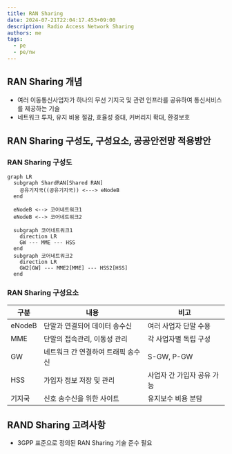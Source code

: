 ```yaml
---
title: RAN Sharing
date: 2024-07-21T22:04:17.453+09:00
description: Radio Access Network Sharing
authors: me
tags: 
  - pe
  - pe/nw
---
```


## RAN Sharing 개념

- 여러 이동통신사업자가 하나의 무선 기지국 및 관련 인프라를 공유하여 통신서비스를 제공하는 기술
- 네트워크 투자, 유지 비용 절감, 효율성 증대, 커버리지 확대, 환경보호

## RAN Sharing 구성도, 구성요소, 공공안전망 적용방안

### RAN Sharing 구성도

```mermaid
graph LR
  subgraph ShardRAN[Shared RAN]
    공유기지국((공유기지국)) <---> eNodeB
  end

  eNodeB <--> 코어네트워크1
  eNodeB <--> 코어네트워크2

  subgraph 코어네트워크1
    direction LR
    GW --- MME --- HSS
  end
  subgraph 코어네트워크2
    direction LR
    GW2[GW] --- MME2[MME] --- HSS2[HSS]
  end
```

### RAN Sharing 구성요소

| 구분 | 내용 | 비고 |
| --- | --- | --- |
| eNodeB | 단말과 연결되어 데이터 송수신 | 여러 사업자 단말 수용 |
| MME | 단말의 접속관리, 이동성 관리 | 각 사업자별 독립 구성 |
| GW | 네트워크 간 연결하여 트래픽 송수신 | S-GW, P-GW |
| HSS | 가입자 정보 저장 및 관리 | 사업자 간 가입자 공유 가능 |
| 기지국 | 신호 송수신을 위한 사이트 | 유지보수 비용 분담 |

## RAND Sharing 고려사항

- 3GPP 표준으로 정의된 RAN Sharing 기술 준수 필요
